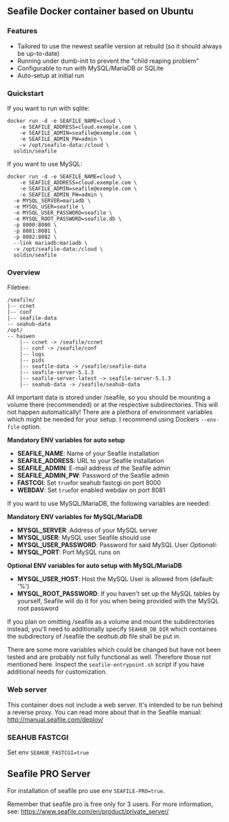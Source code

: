 ## Seafile Docker container based on Ubuntu

### Features

* Tailored to use the newest seafile version at rebuild (so it should always be up-to-date)
* Running under dumb-init to prevent the "child reaping problem"
* Configurable to run with MySQL/MariaDB or SQLite
* Auto-setup at initial run

### Quickstart

If you want to run with sqlite:

	docker run -d -e SEAFILE_NAME=cloud \
		-e SEAFILE_ADDRESS=cloud.exemple.com \
		-e SEAFILE_ADMIN=seafile@exemple.com \
		-e SEAFILE_ADMIN_PW=admin \
		-v /opt/seafile-data:/cloud \
	  soldin/seafile

If you want to use MySQL:

	docker run -d -e SEAFILE_NAME=cloud \
		-e SEAFILE_ADDRESS=cloud.exemple.com \
		-e SEAFILE_ADMIN=seafile@exemple.com \
		-e SEAFILE_ADMIN_PW=admin \
	  -e MYSQL_SERVER=mariadb \
	  -e MYSQL_USER=seafile \
	  -e MYSQL_USER_PASSWORD=seafile \
	  -e MYSQL_ROOT_PASSWORD=seafile.db \
	  -p 8000:8000 \
   	  -p 8081:8081 \
   	  -p 8082:8082 \
	  --link mariadb:mariadb \
	  -v /opt/seafile-data:/cloud \
	  soldin/seafile


### Overview

Filetree:

	/seafile/
	|-- ccnet
	|-- conf
	|-- seafile-data
	-- seahub-data
	/opt/
	-- haiwen
		|-- ccnet -> /seafile/ccnet
		|-- conf -> /seafile/conf
		|-- logs
		|-- pids
		|-- seafile-data -> /seafile/seafile-data
		|-- seafile-server-5.1.3
		|-- seafile-server-latest -> seafile-server-5.1.3
		|-- seahub-data -> /seafile/seahub-data

All important data is stored under /seafile, so you should be mounting a volume there (recommended) or at the respective subdirectories. This will not happen automatically!
There are a plethora of environment variables which might be needed for your setup. I recommend using Dockers `--env-file` option.

**Mandatory ENV variables for auto setup**

* **SEAFILE_NAME**: Name of your Seafile installation
* **SEAFILE_ADDRESS**: URL to your Seafile installation
* **SEAFILE_ADMIN**: E-mail address of the Seafile admin
* **SEAFILE_ADMIN_PW**: Password of the Seafile admin
* **FASTCGI**: Set `true`for seahub fastcgi on port 8000
* **WEBDAV**: Set `true`for enabled webdav on port 8081

If you want to use MySQL/MariaDB, the following variables are needed:

**Mandatory ENV variables for MySQL/MariaDB**

* **MYSQL_SERVER**: Address of your MySQL server
* **MYSQL_USER**: MySQL user Seafile should use
* **MYSQL_USER_PASSWORD**: Password for said MySQL User
*Optionali:*
* **MYSQL_PORT**: Port MySQL runs on

**Optional ENV variables for auto setup with MySQL/MariaDB**
* **MYSQL_USER_HOST**: Host the MySQL User is allowed from (default: '%')
* **MYSQL_ROOT_PASSWORD**: If you haven't set up the MySQL tables by yourself, Seafile will do it for you when being provided with the MySQL root password

If you plan on omitting /seafile as a volume and mount the subdirectories instead, you'll need to additionally specify `SEAHUB_DB_DIR` which containes the subdirectory of /seafile the *seahub.db* file shall be put in.

There are some more variables which could be changed but have not been tested and are probably not fully functional as well. Therefore those not mentioned here. Inspect the `seafile-entrypoint.sh` script if you have additional needs for customization.

### Web server
This container does not include a web server. It's intended to be run behind a reverse proxy. You can read more about that in the Seafile manual: http://manual.seafile.com/deploy/

### SEAHUB FASTCGI

Set env `SEAHUB_FASTCGI=true` 

## Seafile PRO Server

For installation of seafile pro use env `SEAFILE-PRO=true`.

Remember that seafile pro is free only for 3 users. For more information, see: https://www.seafile.com/en/product/private_server/
